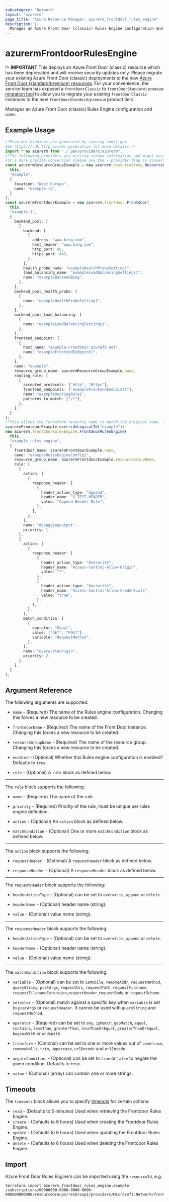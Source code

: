 ```yaml
---
subcategory: "Network"
layout: "azurerm"
page_title: "Azure Resource Manager: azurerm_frontdoor_rules_engine"
description: |-
  Manages an Azure Front Door (classic) Rules Engine configuration and rules.
---
```


# azurermFrontdoorRulesEngine

!> **IMPORTANT** This deploys an Azure Front Door (classic) resource which has been deprecated and will receive security updates only. Please migrate your existing Azure Front Door (classic) deployments to the new [Azure Front Door (standard/premium) resources](https://registry.terraform.io/providers/hashicorp/azurerm/latest/docs/resources/cdn_frontdoor_custom_domain). For your convenience, the service team has exposed a `frontDoorClassic` to `frontDoorStandard/premium` [migration tool](https://learn.microsoft.com/azure/frontdoor/tier-migration) to allow you to migrate your existing `frontDoorClassic` instances to the new `frontDoorStandard/premium` product tiers.

Manages an Azure Front Door (classic) Rules Engine configuration and rules.

## Example Usage

```typescript
/*Provider bindings are generated by running cdktf get.
See https://cdk.tf/provider-generation for more details.*/
import * as azurerm from "./.gen/providers/azurerm";
/*The following providers are missing schema information and might need manual adjustments to synthesize correctly: azurerm.
For a more precise conversion please use the --provider flag in convert.*/
const azurermResourceGroupExample = new azurerm.resourceGroup.ResourceGroup(
  this,
  "example",
  {
    location: "West Europe",
    name: "example-rg",
  }
);
const azurermFrontdoorExample = new azurerm.frontdoor.Frontdoor(
  this,
  "example_1",
  {
    backend_pool: [
      {
        backend: [
          {
            address: "www.bing.com",
            host_header: "www.bing.com",
            http_port: 80,
            https_port: 443,
          },
        ],
        health_probe_name: "exampleHealthProbeSetting1",
        load_balancing_name: "exampleLoadBalancingSettings1",
        name: "exampleBackendBing",
      },
    ],
    backend_pool_health_probe: [
      {
        name: "exampleHealthProbeSetting1",
      },
    ],
    backend_pool_load_balancing: [
      {
        name: "exampleLoadBalancingSettings1",
      },
    ],
    frontend_endpoint: [
      {
        host_name: "example-FrontDoor.azurefd.net",
        name: "exampleFrontendEndpoint1",
      },
    ],
    name: "example",
    resource_group_name: azurermResourceGroupExample.name,
    routing_rule: [
      {
        accepted_protocols: ["Http", "Https"],
        frontend_endpoints: ["exampleFrontendEndpoint1"],
        name: "exampleRoutingRule1",
        patterns_to_match: ["/*"],
      },
    ],
  }
);
/*This allows the Terraform resource name to match the original name. You can remove the call if you don't need them to match.*/
azurermFrontdoorExample.overrideLogicalId("example");
new azurerm.frontdoorRulesEngine.FrontdoorRulesEngine(
  this,
  "example_rules_engine",
  {
    frontdoor_name: azurermFrontdoorExample.name,
    name: "exampleRulesEngineConfig1",
    resource_group_name: azurermFrontdoorExample.resourceGroupName,
    rule: [
      {
        action: [
          {
            response_header: [
              {
                header_action_type: "Append",
                header_name: "X-TEST-HEADER",
                value: "Append Header Rule",
              },
            ],
          },
        ],
        name: "debuggingoutput",
        priority: 1,
      },
      {
        action: [
          {
            response_header: [
              {
                header_action_type: "Overwrite",
                header_name: "Access-Control-Allow-Origin",
                value: "*",
              },
              {
                header_action_type: "Overwrite",
                header_name: "Access-Control-Allow-Credentials",
                value: "true",
              },
            ],
          },
        ],
        match_condition: [
          {
            operator: "Equal",
            value: ["GET", "POST"],
            variable: "RequestMethod",
          },
        ],
        name: "overwriteorigin",
        priority: 2,
      },
    ],
  }
);

```

## Argument Reference

The following arguments are supported:

*   `name` - (Required) The name of the Rules engine configuration. Changing this forces a new resource to be created.

*   `frontdoorName` - (Required) The name of the Front Door instance. Changing this forces a new resource to be created.

*   `resourceGroupName` - (Required) The name of the resource group. Changing this forces a new resource to be created.

*   `enabled` - (Optional) Whether this Rules engine configuration is enabled? Defaults to `true`.

*   `rule` - (Optional) A `rule` block as defined below.

***

The `rule` block supports the following:

*   `name` - (Required) The name of the rule.

*   `priority` - (Required) Priority of the rule, must be unique per rules engine definition.

*   `action` - (Optional) An `action` block as defined below.

*   `matchCondition` - (Optional) One or more `matchCondition` block as defined below.

***

The `action` block supports the following:

*   `requestHeader` - (Optional) A `requestHeader` block as defined below.

*   `responseHeader` - (Optional) A `responseHeader` block as defined below.

***

The `requestHeader` block supports the following:

*   `headerActionType` - (Optional) can be set to `overwrite`, `append` or `delete`.

*   `headerName` - (Optional) header name (string).

*   `value` - (Optional) value name (string).

***

The `responseHeader` block supports the following:

*   `headerActionType` - (Optional) can be set to `overwrite`, `append` or `delete`.

*   `headerName` - (Optional) header name (string).

*   `value` - (Optional) value name (string).

***

The `matchCondition` block supports the following:

*   `variable` - (Optional) can be set to `isMobile`, `remoteAddr`, `requestMethod`, `queryString`, `postArgs`, `requestUri`, `requestPath`, `requestFilename`, `requestFilenameExtension`,`requestHeader`,`requestBody` or `requestScheme`.

*   `selector` - (Optional) match against a specific key when `variable` is set to `postArgs` or `requestHeader`. It cannot be used with `queryString` and `requestMethod`.

*   `operator` - (Required) can be set to `any`, `ipMatch`, `geoMatch`, `equal`, `contains`, `lessThan`, `greaterThan`, `lessThanOrEqual`, `greaterThanOrEqual`, `beginsWith` or `endsWith`

*   `transform` - (Optional) can be set to one or more values out of `lowercase`, `removeNulls`, `trim`, `uppercase`, `urlDecode` and `urlEncode`

*   `negateCondition` - (Optional) can be set to `true` or `false` to negate the given condition. Defaults to `true`.

*   `value` - (Optional) (array) can contain one or more strings.

## Timeouts

The `timeouts` block allows you to specify [timeouts](https://www.terraform.io/language/resources/syntax#operation-timeouts) for certain actions:

* `read` - (Defaults to 5 minutes) Used when retrieving the Frontdoor Rules Engine.
* `create` - (Defaults to 6 hours) Used when creating the Frontdoor Rules Engine.
* `update` - (Defaults to 6 hours) Used when updating the Frontdoor Rules Engine.
* `delete` - (Defaults to 6 hours) Used when deleting the Frontdoor Rules Engine.

## Import

Azure Front Door Rules Engine's can be imported using the `resourceId`, e.g.

```console
terraform import azurerm_frontdoor_rules_engine.example /subscriptions/00000000-0000-0000-0000-000000000000/resourceGroups/resGroup1/providers/Microsoft.Network/frontdoors/frontdoor1/rulesEngines/rule1
```
